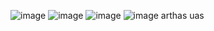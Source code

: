 ![image](0E86567B71FA4874A147E89B3441D13D)
![image](3C0C9EDCCF60493BA7D065F850B2EA77)
![image](014890F61336466CA5573B1EE5809E10)
![image](CE72B03830EE4C729833333BC7076B04)
arthas
uas